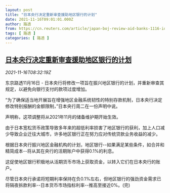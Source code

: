 ```yaml
---
layout: post
title: "日本央行决定重新审查援助地区银行的计划"
date: 2021-11-16T09:01:01.000Z
author: 路透
from: https://cn.reuters.com/article/japan-boj-review-aid-banks-1116-idCNKBS2I10OY
tags: [ 路透 ]
categories: [ 路透 ]
---
```

<!--1637053261000-->
[日本央行决定重新审查援助地区银行的计划](https://cn.reuters.com/article/japan-boj-review-aid-banks-1116-idCNKBS2I10OY)
------

<div>
<div><i>2021-11-16T08:32:19Z</i></div><p>东京路透11月16日 - 日本央行将修改一项旨在振兴地区银行的计划，并重新审查其规定，以避免向银行支付的款项过度增加。</p><p>“为了确保适当地开展旨在增强地区金融系统韧性的特别存款机制，日本央行决定修改特别报酬的金额限制，”日本央行周二在一份声明中说。</p><p>声明称，这项调整将从2021年11月的储备维护期开始生效。</p><p>由于日本宽松货币政策导致多年来的超低利率损害了地区银行的获利，加上人口减少导致企业迁往大城市，许多地区银行正在努力应对传统贷款业务收益的减少。</p><p>根据日本央行振兴地区金融机构的计划，地区银行--如果满足某些条件，如合并和精简成本--将从其在央行的活期账户中获得0.1%的利息。</p><p>这促使地区银行积极地从活期货币市场上获取资金，以转入它们在日本央行的账户。</p><p>尽管日本央行承诺将短期利率保持在负0.1%左右，但地区银行的强劲资金需求已将隔夜拆款利率--日本货币市场指标利率--推高至接近0%。(完)</p>
</div>
